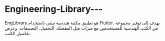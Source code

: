 # Engineering-Library---
EngLibrary هو تطبيق مكتبة هندسية مبني باستخدام Flutter، يهدف إلى توفير مجموعة من الكتب الهندسية للمستخدمين مع ميزات مثل المفضلة، التحميل، التصنيفات، وعرض تفاصيل الكتب.
